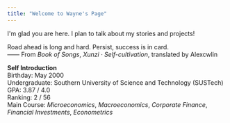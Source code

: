 ```yaml
---
title: "Welcome to Wayne's Page"
---
```

I'm glad you are here. I plan to talk about my stories and projects!  
  
Road ahead is long and hard. Persist, success is in card.  
—— From *Book of Songs*, *Xunzi · Self-cultivation*, translated by Alexcwlin  
  
**Self Introduction**  
Birthday: May 2000  
Undergraduate: Southern University of Science and Technology (SUSTech)  
GPA: 3.87 / 4.0  
Ranking: 2 / 56  
Main Course: *Microeconomics*, *Macroeconomics*, *Corporate Finance*, *Financial Investments*, *Econometrics*
